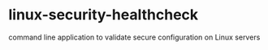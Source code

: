 # linux-security-healthcheck
command line application to validate secure configuration on Linux servers


